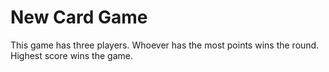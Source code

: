 New Card Game
==============

This game has three players.
Whoever has the most points wins the round.
Highest score wins the game.

